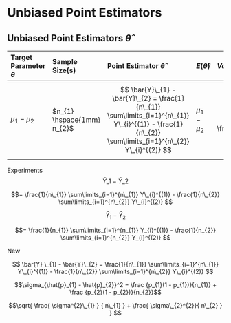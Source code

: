 # Unbiased Point Estimators

## Unbiased Point Estimators $\hat{\theta}$

| Target Parameter $\theta$ | Sample Size(s) | Point Estimator $\hat{\theta}$ | $E(\hat{\theta})$ |  $Var(\hat{\theta})$ | Standard Error $\sigma_{\hat{\theta}}$ |
| :--- |  :--- | :--- | :--- | :--- | :--- |
| $\mu_{1} - \mu_{2}$ | $n_{1} \hspace{1mm} n_{2}$ | $$ \bar{Y}\_{1} - \bar{Y}\_{2} = \frac{1}{n\_{1}} \sum\limits_{i=1}^{n\_{1}} Y\_{i}^{(1)} - \frac{1}{n\_{2}} \sum\limits_{i=1}^{n\_{2}} Y\_{i}^{(2)} $$ | $\mu_{1} - \mu_{2}$ | $$ \frac{ \sigma^{2}_{1}}{n_{1}} + \frac{\sigma_{2}^{2}}{n_{2}} $$ | $$\sqrt{ \frac{ \sigma^{2}\_{1} } { n\_{1} } + \frac{ \sigma\_{2}^{2}}{ n\_{2} } } $$ |


Experiments
$$ \bar{Y}\_{1} - \bar{Y}\_{2} $$

$$= \frac{1}{n\_{1}} \sum\limits_{i=1}^{n\_{1}} Y\_{i}^{(1)} - \frac{1}{n\_{2}} \sum\limits_{i=1}^{n\_{2}} Y\_{i}^{(2)} $$ 

$$ \bar{Y} _1 - \bar{Y} _2 $$

$$= \frac{1}{n_{1}} \sum\limits_{i=1}^{n_{1}} Y_{i}^{(1)} - \frac{1}{n_{2}} \sum\limits_{i=1}^{n_{2}} Y_{i}^{(2)} $$ 

New

$$ \bar{Y} \_{1} - \bar{Y}\_{2} = \frac{1}{n\_{1}} \sum\limits_{i=1}^{n\_{1}} Y\_{i}^{(1)} - \frac{1}{n\_{2}} \sum\limits_{i=1}^{n\_{2}} Y\_{i}^{(2)} $$ 

$$\sigma_{\hat{p}_{1} - \hat{p}_{2}}^2 = \frac {p_{1}(1 - p_{1})}{n_{1}} + \frac {p_{2}(1 - p_{2})}{n_{2}}$$

$$\sqrt{ \frac{ \sigma^{2}\_{1} } { n\_{1} } + \frac{ \sigma\_{2}^{2}}{ n\_{2} } } $$

